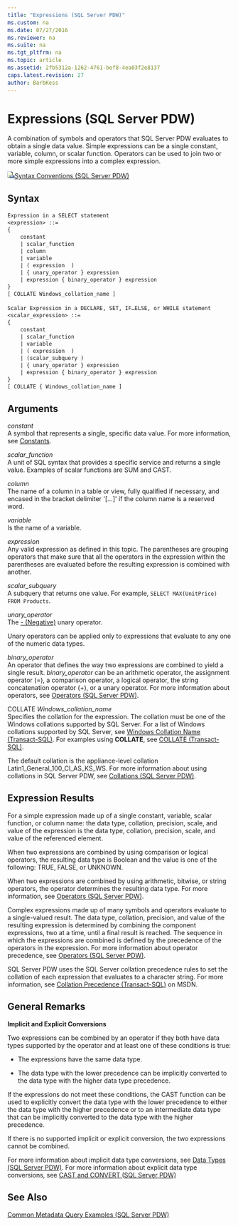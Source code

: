 ```yaml
---
title: "Expressions (SQL Server PDW)"
ms.custom: na
ms.date: 07/27/2016
ms.reviewer: na
ms.suite: na
ms.tgt_pltfrm: na
ms.topic: article
ms.assetid: 2fb5312a-1262-4761-bef8-4ea03f2e8137
caps.latest.revision: 27
author: BarbKess
---
```

# Expressions (SQL Server PDW)
A combination of symbols and operators that SQL Server PDW evaluates to obtain a single data value. Simple expressions can be a single constant, variable, column, or scalar function. Operators can be used to join two or more simple expressions into a complex expression.  
  
![Topic link icon](../sqlpdw/media/Topic_Link.gif "Topic_Link")[Syntax Conventions &#40;SQL Server PDW&#41;](../sqlpdw/syntax-conventions-sql-server-pdw.md)  
  
## Syntax  
  
```  
Expression in a SELECT statement  
<expression> ::=   
{  
    constant   
    | scalar_function   
    | column  
    | variable  
    | ( expression  )  
    | { unary_operator } expression   
    | expression { binary_operator } expression   
}  
[ COLLATE Windows_collation_name ]  
  
Scalar Expression in a DECLARE, SET, IF…ELSE, or WHILE statement  
<scalar_expression> ::=  
{  
    constant   
    | scalar_function   
    | variable  
    | ( expression  )  
    | (scalar_subquery )  
    | { unary_operator } expression   
    | expression { binary_operator } expression   
}  
[ COLLATE { Windows_collation_name ]  
```  
  
## Arguments  
*constant*  
A symbol that represents a single, specific data value. For more information, see [Constants](../sqlpdw/constants-sql-server-pdw.md).  
  
*scalar_function*  
A unit of SQL syntax that provides a specific service and returns a single value. Examples of scalar functions are SUM and CAST.  
  
*column*  
The name of a column in a table or view, fully qualified if necessary, and encased in the bracket delimiter '[…]' if the column name is a reserved word.  
  
*variable*  
Is the name of a variable.  
  
*expression*  
Any valid expression as defined in this topic. The parentheses are grouping operators that make sure that all the operators in the expression within the parentheses are evaluated before the resulting expression is combined with another.  
  
*scalar_subquery*  
A subquery that returns one value. For example, `SELECT MAX(UnitPrice) FROM Products`.  
  
*unary_operator*  
The [- (Negative)](../sqlpdw/negative-sql-server-pdw.md) unary operator.  
  
Unary operators can be applied only to expressions that evaluate to any one of the numeric data types.  
  
*binary_operator*  
An operator that defines the way two expressions are combined to yield a single result. *binary_operator* can be an arithmetic operator, the assignment operator (=), a comparison operator, a logical operator, the string concatenation operator (+), or a unary operator. For more information about operators, see [Operators &#40;SQL Server PDW&#41;](../sqlpdw/operators-sql-server-pdw.md).  
  
COLLATE *Windows_collation_name*  
Specifies the collation for the expression. The collation must be one of the Windows collations supported by SQL Server. For a list of Windows collations supported by SQL Server, see [Windows Collation Name (Transact-SQL)](http://msdn.microsoft.com/en-us/library/ms188046.aspx). For examples using **COLLATE**, see [COLLATE (Transact-SQL)](http://msdn.microsoft.com/en-us/library/ms184391.aspx).  
  
The default collation is the appliance-level collation Latin1_General_100_CI_AS_KS_WS. For more information about using collations in SQL Server PDW, see [Collations &#40;SQL Server PDW&#41;](../sqlpdw/collations-sql-server-pdw.md).  
  
## Expression Results  
For a simple expression made up of a single constant, variable, scalar function, or column name: the data type, collation, precision, scale, and value of the expression is the data type, collation, precision, scale, and value of the referenced element.  
  
When two expressions are combined by using comparison or logical operators, the resulting data type is Boolean and the value is one of the following: TRUE, FALSE, or UNKNOWN.  
  
When two expressions are combined by using arithmetic, bitwise, or string operators, the operator determines the resulting data type. For more information, see [Operators &#40;SQL Server PDW&#41;](../sqlpdw/operators-sql-server-pdw.md).  
  
Complex expressions made up of many symbols and operators evaluate to a single-valued result. The data type, collation, precision, and value of the resulting expression is determined by combining the component expressions, two at a time, until a final result is reached. The sequence in which the expressions are combined is defined by the precedence of the operators in the expression. For more information about operator precedence, see [Operators &#40;SQL Server PDW&#41;](../sqlpdw/operators-sql-server-pdw.md).  
  
SQL Server PDW uses the SQL Server collation precedence rules to set the collation of each expression that evaluates to a character string. For more information, see [Collation Precedence (Transact-SQL)](http://msdn.microsoft.com/en-us/library/ms190286.aspx) on MSDN.  
  
## General Remarks  
**Implicit and Explicit Conversions**  
  
Two expressions can be combined by an operator if they both have data types supported by the operator and at least one of these conditions is true:  
  
-   The expressions have the same data type.  
  
-   The data type with the lower precedence can be implicitly converted to the data type with the higher data type precedence.  
  
If the expressions do not meet these conditions, the CAST function can be used to explicitly convert the data type with the lower precedence to either the data type with the higher precedence or to an intermediate data type that can be implicitly converted to the data type with the higher precedence.  
  
If there is no supported implicit or explicit conversion, the two expressions cannot be combined.  
  
For more information about implicit data type conversions, see [Data Types &#40;SQL Server PDW&#41;](../sqlpdw/data-types-sql-server-pdw.md). For more information about explicit data type conversions, see [CAST and CONVERT &#40;SQL Server PDW&#41;](../sqlpdw/cast-and-convert-sql-server-pdw.md)  
  
## See Also  
[Common Metadata Query Examples &#40;SQL Server PDW&#41;](../sqlpdw/common-metadata-query-examples-sql-server-pdw.md)  
  
